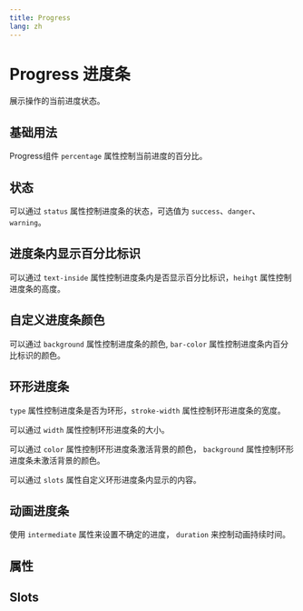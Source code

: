 ```yaml
---
title: Progress
lang: zh
---
```


<script setup lang="ts">
  import props from "../../../example/progress/description/zh-props.ts";
  import slots from "../../../example/progress/description/zh-slots.ts";
</script>


# Progress 进度条

展示操作的当前进度状态。


## 基础用法

Progress组件 ```percentage``` 属性控制当前进度的百分比。

<demo src="../../../example/progress/base.vue"></demo>


## 状态

可以通过 ```status``` 属性控制进度条的状态，可选值为 ```success```、```danger```、```warning```。

<demo src="../../../example/progress/status.vue"></demo>

## 进度条内显示百分比标识

可以通过 ```text-inside``` 属性控制进度条内是否显示百分比标识，```heihgt``` 属性控制进度条的高度。
<demo src="../../../example/progress/inner.vue"></demo>


## 自定义进度条颜色

可以通过 ```background``` 属性控制进度条的颜色, ```bar-color``` 属性控制进度条内百分比标识的颜色。 
<demo src="../../../example/progress/color.vue"></demo>

## 环形进度条

```type``` 属性控制进度条是否为环形，```stroke-width``` 属性控制环形进度条的宽度。
<demo src="../../../example/progress/circle.vue"></demo>

可以通过 ```width``` 属性控制环形进度条的大小。
<demo src="../../../example/progress/circle-width.vue"></demo>

可以通过 ```color``` 属性控制环形进度条激活背景的颜色， ```background``` 属性控制环形进度条未激活背景的颜色。
<demo src="../../../example/progress/circle-bg.vue"></demo>

可以通过 ```slots``` 属性自定义环形进度条内显示的内容。
<demo src="../../../example/progress/slots.vue"></demo>

## 动画进度条

使用 ```intermediate``` 属性来设置不确定的进度， ```duration``` 来控制动画持续时间。

<demo src="../../../example/progress/intermediate.vue"></demo>



 ## 属性

<table-block type="propsZh" :data="props"></table-block>


## Slots

<table-block type="slotsZh" :data="slots"></table-block>

